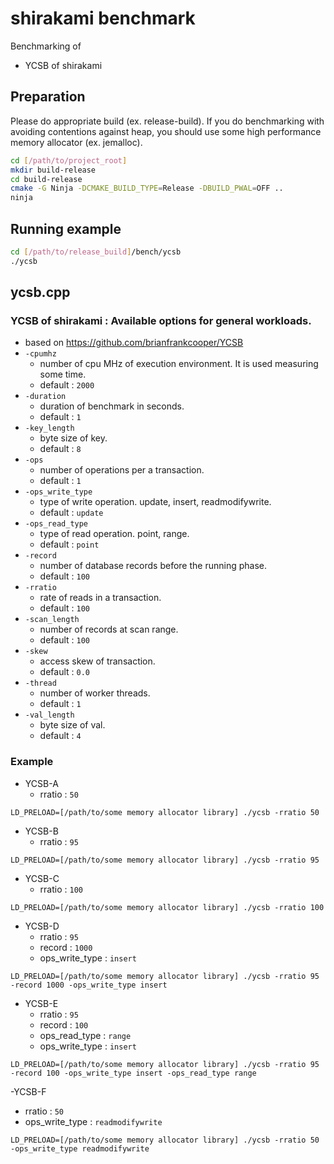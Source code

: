 # shirakami benchmark
Benchmarking of
- YCSB of shirakami

## Preparation
Please do appropriate build (ex. release-build). If you do benchmarking with
 avoiding contentions against heap, you should use some high performance memory 
 allocator (ex. jemalloc).
 
```sh
cd [/path/to/project_root]
mkdir build-release
cd build-release
cmake -G Ninja -DCMAKE_BUILD_TYPE=Release -DBUILD_PWAL=OFF ..
ninja
```

## Running example
```sh
cd [/path/to/release_build]/bench/ycsb
./ycsb

```

## ycsb.cpp
### YCSB of shirakami : Available options for general workloads.
- based on https://github.com/brianfrankcooper/YCSB
- `-cpumhz`
  - number of cpu MHz of execution environment. It is used measuring some time.
  - default : `2000`
- `-duration`
  - duration of benchmark in seconds.
  - default : `1`
- `-key_length`
  - byte size of key.
  - default : `8`
- `-ops`
  - number of operations per a transaction.
  - default : `1`
- `-ops_write_type`
  - type of write operation. update, insert, readmodifywrite.
  - default : `update`
- `-ops_read_type`
  - type of read operation. point, range.
  - default : `point`
- `-record`
  - number of database records before the running phase.
  - default : `100`
- `-rratio`
  - rate of reads in a transaction.
  - default : `100`
- `-scan_length`
  - number of records at scan range.
  - default : `100`
- `-skew`
  - access skew of transaction.
  - default : `0.0`
- `-thread`
  - number of worker threads.
  - default : `1`
- `-val_length`
  - byte size of val.
  - default : `4`

### Example
- YCSB-A
  - rratio : `50`
```
LD_PRELOAD=[/path/to/some memory allocator library] ./ycsb -rratio 50
```
- YCSB-B
  - rratio : `95`
```
LD_PRELOAD=[/path/to/some memory allocator library] ./ycsb -rratio 95
```
- YCSB-C
  - rratio : `100`
```
LD_PRELOAD=[/path/to/some memory allocator library] ./ycsb -rratio 100
```

- YCSB-D
  - rratio : `95`
  - record : `1000`
  - ops_write_type : `insert`
```
LD_PRELOAD=[/path/to/some memory allocator library] ./ycsb -rratio 95 -record 1000 -ops_write_type insert 
```

- YCSB-E
  - rratio : `95`
  - record : `100`
  - ops_read_type : `range`
  - ops_write_type : `insert`
```
LD_PRELOAD=[/path/to/some memory allocator library] ./ycsb -rratio 95 -record 100 -ops_write_type insert -ops_read_type range
```


-YCSB-F
  - rratio : `50`
  - ops_write_type : `readmodifywrite`
```
LD_PRELOAD=[/path/to/some memory allocator library] ./ycsb -rratio 50 -ops_write_type readmodifywrite 
```
